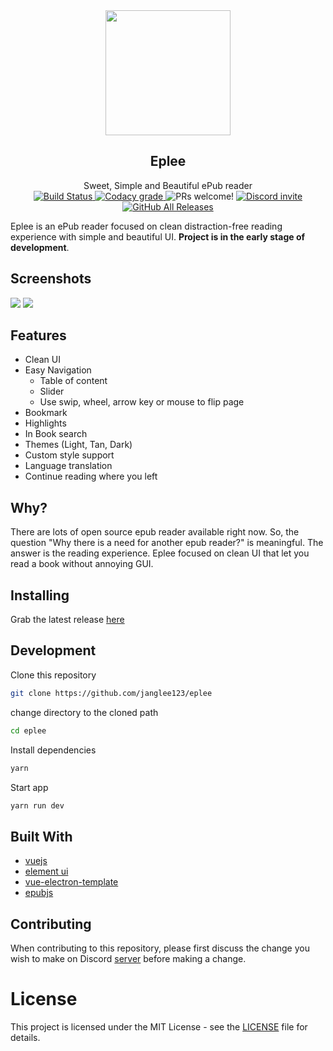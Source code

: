 <div align="center">
<img src= "https://raw.githubusercontent.com/Janglee123/eplee/master/build/icons/256x256.png" width="200px" height="200px">
<p></p>
<h2>Eplee</h2>
Sweet, Simple and Beautiful ePub reader<br>

<a href="https://dev.azure.com/merupatel123/test2/_build/latest?definitionId=2&amp;branchName=master">
  <img src="https://dev.azure.com/merupatel123/test2/_apis/build/status/test2-CI?branchName=master" alt="Build Status">
</a>

<a href="https://www.codacy.com/app/Janglee123/eplee?utm_source=github.com&amp;utm_medium=referral&amp;utm_content=Janglee123/eplee&amp;utm_campaign=Badge_Grade">
  <img alt="Codacy grade" src="https://img.shields.io/codacy/grade/425ba0a050424bb08aeb15f9b7bcd263.svg?logo=Codacy">
</a>

<a>
<img src="https://img.shields.io/badge/PRs-welcome-brightgreen.svg" alt="PRs welcome!" />
</a>

<a href="https://discord.gg/nrt3QKN">
  <img src="https://img.shields.io/discord/568671056865394688.svg?label=&amp;logo=discord&amp;logoColor=ffffff&amp;color=7389D8&amp;labelColor=6A7EC2" alt="Discord invite">
</a>
<a href="https://github.com/Janglee123/eplee/releases">
<img alt="GitHub All Releases" src="https://img.shields.io/github/downloads/janglee123/eplee/total.svg?label=Downloads&logo=GitHub">
</a>
</div>


Eplee is an ePub reader focused on clean distraction-free reading experience with simple and beautiful UI. **Project is in the early stage of development**.

## Screenshots

![](https://raw.githubusercontent.com/Janglee123/eplee/master/screenshots/screenshot_2.png) ![](https://raw.githubusercontent.com/Janglee123/eplee/master/screenshots/screenshot_1.png)

## Features

- Clean UI 
- Easy Navigation
  - Table of content
  - Slider
  - Use swip, wheel, arrow key or mouse to flip page  
- Bookmark
- Highlights
- In Book search
- Themes (Light, Tan, Dark)
- Custom style support
- Language translation
- Continue reading where you left


## Why?

There are lots of open source epub reader available right now. So, the question "Why there is a need for another epub reader?" is meaningful. The answer is the reading experience. Eplee focused on clean UI that let you read a book without annoying GUI.

## Installing

Grab the latest release [here](https://github.com/Janglee123/eplee/releases)

## Development

Clone this repository

```bash
git clone https://github.com/janglee123/eplee
```

change directory to the cloned path

```bash
cd eplee
```

Install dependencies

```bash
yarn
```

Start app

```bash
yarn run dev
```

## Built With

- [vuejs](https://vuejs.org/)
- [element ui](https://element.eleme.io/#/en-US)
- [vue-electron-template](https://github.com/mubaidr/vue-electron-template)
- [epubjs](https://github.com/futurepress/epub.js/)

## Contributing

When contributing to this repository, please first discuss the change you wish to make on Discord [server](https://discord.gg/nrt3QKN) before making a change.

# License

This project is licensed under the MIT License - see the [LICENSE](https://github.com/Janglee123/eplee/blob/master/LICENSE) file for details.
